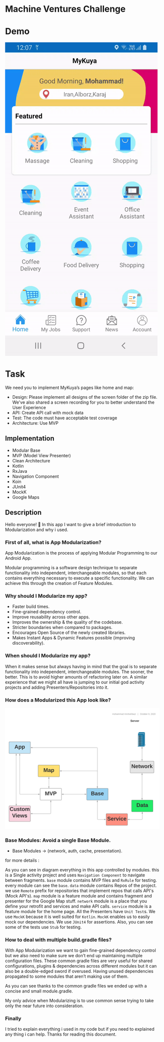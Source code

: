 # Machine Ventures Challenge


# Demo

![Hero Image](https://github.com/mirshahbazi/MyKuya/blob/master/demo/demo.gif)

# Task

We need you to implement MyKuya’s pages like home and map:

  - Design: Please implement all designs of the screen folder of the zip file. We've also shared a screen recording for you to better understand the User Experience
  - API: Create API call with mock data
  - Test: The code must have acceptable test coverage
  - Architecture: Use MVP

## Implementation
- Modular Base
- MVP (Model View Presenter)
- Clean Architecture
- Kotlin
- RxJava
- Navigation Component
- Koin
- JUnit4
- MockK
- Google Maps

## Description

Hello everyone! 👋 In this app I want to give a brief introduction to Modularization and why i used.

### First of all, what is App Modularization?
App Modularization is the process of applying Modular Programming to our Android App.

Modular programming is a software design technique to separate functionality into independent, interchangeable modules, so that each contains everything necessary to execute a specific functionality.
We can achieve this through the creation of Feature Modules.

### Why should I Modularize my app?

 - Faster build times.
 - Fine-grained dependency control.
 - Improve reusability across other apps.
 - Improves the ownership & the quality of the codebase.
 - Stricter boundaries when compared to packages.
 - Encourages Open Source of the newly created libraries.
 - Makes Instant Apps & Dynamic Features possible (improving discoverability).


### When should I Modularize my app?
When it makes sense but always having in mind that the goal is to separate functionality into independent, interchangeable modules.
The sooner, the better. This is to avoid higher amounts of refactoring later on. A similar experience that we might all have is jumping to our initial god activity projects and adding Presenters/Repositories into it.

### How does a Modularized this App look like?
![Hero Image](https://github.com/mirshahbazi/MyKuya/blob/master/demo/Diagram.png)

### Base Modules: Avoid a single Base Module.

 - Base Modules → (network, auth, cache, presentation).

 for more details :
 
 As you can see in diagram everything in this app controlled by modules.
 this is a Single activity project and uses `Navigation Component` to navigate between fragments.
 `base` module contains MVP files and `RxRule` for testing.
  every module can see the `base`.
 `data` module contains Repos of the project. we use `Remote` prefix for repositories that implement
 repos that calls API's (Mock API's).
 `map` module is a feature module and contains fragment and presenter for the Google Map stuff.
 `network` module is a place that you define your retrofit and services and make API calls.
 `service` module is a feature module for the home page.
 All the Presenters have `Unit Test`s. We use `MockK` because it is well suited for `Kotlin`. `MockK`
 enables us to easily mock our dependencies. We use `JUnit4` for assertions. Also, you can see
 some of the tests use `Stub` for testing.


### How to deal with multiple build.gradle files?

With App Modularization we want to gain fine-grained dependency control but we also need to make sure we don’t end up maintaining multiple configuration files.
These common gradle files are very useful for shared configurations, plugins & dependencies across different modules but it can also be a double-edged sword if overused. Having unused dependencies propagated to some modules that aren’t making use of them.

As you can see thanks to the common gradle files we ended up with a concise and small module.gradle.

My only advice when Modularizing is to use common sense trying to take only the near future into consideration.

### Finally

I tried to explain everything i used in my code but if you need to explained any thing i can help.
Thanks for reading this document.